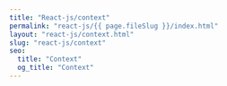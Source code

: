 ```yaml
---
title: "React-js/context"
permalink: "react-js/{{ page.fileSlug }}/index.html"
layout: "react-js/context.html"
slug: "react-js/context"
seo:
  title: "Context"
  og_title: "Context"
---
```

